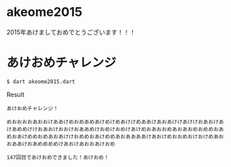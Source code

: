 # akeome2015

2015年あけましておめでとうございます！！！

# あけおめチャレンジ

```
$ dart akeome2015.dart
```

Result

```
あけおめチャレンジ！

めおおおおあおおけああけめおめあめあけめけめあけけめああけあおあけけあけけおあおけあけあめめけけおあおけおおけおああめけおめけおめけあけめおあおおめあおあおめおめめおあめおあけめめおめあおあけけおめめおあけめめあおああああけあおけめおおめおけおけめあおおああけおあめめめめけあおけあおおあけおめ

147回目であけおめできました！あけおめ！
```
